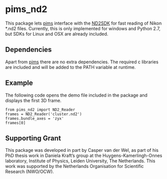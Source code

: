 pims_nd2
========

This package lets [pims](https://github.com/soft-matter/pims) interface with the [ND2SDK](http://www.nd2sdk.com) for fast reading of Nikon *.nd2 files.
Currently, this is only implemented for windows and Python 2.7, but SDKs for Linux and OSX are already included.

Dependencies
------------

Apart from [pims](https://github.com/soft-matter/pims) there are no extra dependencies. The required c libraries are included and will be added to the PATH variable at runtime. 

Example
-------

The following code opens the demo file included in the package and displays the first 3D frame.

    from pims_nd2 import ND2_Reader
    frames = ND2_Reader('cluster.nd2')
	frames.bundle_axes = 'zyx'
	frames[0]

Supporting Grant
----------------
This package was developed in part by Casper van der Wel, as part of his PhD thesis work in Daniela Kraft’s group at the Huygens-Kamerlingh-Onnes laboratory, Institute of Physics, Leiden University, The Netherlands. This work was supported by the Netherlands Organisation for Scientific Research (NWO/OCW).
